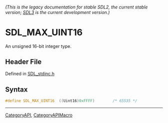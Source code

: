 ###### (This is the legacy documentation for stable SDL2, the current stable version; [SDL3](https://wiki.libsdl.org/SDL3/) is the current development version.)
# SDL_MAX_UINT16

An unsigned 16-bit integer type.

## Header File

Defined in [SDL_stdinc.h](https://github.com/libsdl-org/SDL/blob/SDL2/include/SDL_stdinc.h)

## Syntax

```c
#define SDL_MAX_UINT16  ((Uint16)0xFFFF)        /* 65535 */
```

----
[CategoryAPI](CategoryAPI), [CategoryAPIMacro](CategoryAPIMacro)

